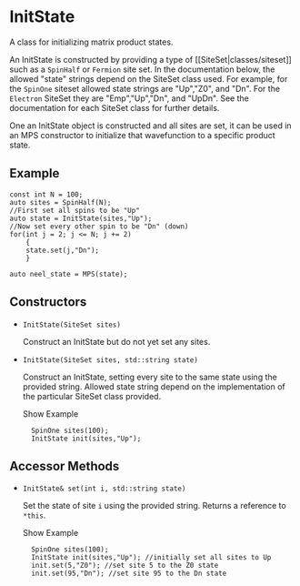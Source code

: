 # InitState #

A class for initializing matrix product states.

An InitState is constructed by providing a type of [[SiteSet|classes/siteset]] such as a `SpinHalf` or `Fermion` site set.
In the documentation below, the allowed "state" strings depend on the SiteSet class used. 
For example, for the `SpinOne` siteset allowed state strings are "Up","Z0", and "Dn". For the `Electron` SiteSet they are "Emp","Up","Dn", and "UpDn". See the documentation for each SiteSet class for further details.

One an InitState object is constructed and all sites are set, 
it can be used in an MPS constructor to initialize that wavefunction to a specific product state.

## Example

    const int N = 100;
    auto sites = SpinHalf(N);
    //First set all spins to be "Up"
    auto state = InitState(sites,"Up");
    //Now set every other spin to be "Dn" (down)
    for(int j = 2; j <= N; j += 2)
        {
        state.set(j,"Dn");
        }

    auto neel_state = MPS(state);



## Constructors ##

* `InitState(SiteSet sites)` 

   Construct an InitState but do not yet set any sites.

* `InitState(SiteSet sites, std::string state)` 

   Construct an InitState, setting every site to the same state using the provided string.
   Allowed state string depend on the implementation of the particular SiteSet class provided.

  <div class="example_clicker">Show Example</div>

        SpinOne sites(100);
        InitState init(sites,"Up");

## Accessor Methods ##

* `InitState& set(int i, std::string state)` 

   Set the state of site `i` using the provided string. Returns a reference to `*this`.

  <div class="example_clicker">Show Example</div>

        SpinOne sites(100);
        InitState init(sites,"Up"); //initially set all sites to Up
        init.set(5,"Z0"); //set site 5 to the Z0 state
        init.set(95,"Dn"); //set site 95 to the Dn state

